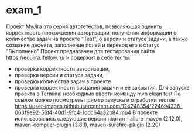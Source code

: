 # exam_1
Проект MyJira это серия автотетестов, позволяющая оценить корректность прохождения авторизации, получения информации о количестве задач на проекте "Test", о версии и статусе задачи,  а также создание дефекта, заполнение полей и перевод его в статус "Выполнено"
Проект предназачен для тестирования сайта  https://edujira.ifellow.ru/ и содержит в себе тесты:
- проверка корректности авторизации,
- проверка версии и статуса задачи,
- проверка количества задач в проекте
- проверка корректности создания задачи и ее закрытия.
Для запуска проекта в Terminal необходимо ввести команду mvn clean test
По ссылке можно посмотреть пример запуска и отработки тестов 
https://user-images.githubusercontent.com/124248354/224694336-063f9e92-56f4-40d1-9fc4-1ddc64a32b84.mp4
В проекте использовались следующие версии плагин -  allure-maven (2.12.0),  maven-compiler-plugin (3.8.1),  maven-surefire-plugin (2.20)

